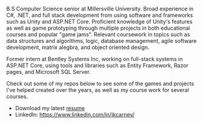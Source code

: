 B.S Computer Science senior at Millersville University. Broad experience in C#, .NET, and full stack development from using software and frameworks such as Unity and ASP.NET Core. Proficient knowledge of Unity's features as well as game prototyping through multiple projects in both educational courses and popular "game jams". Relevant coursework in topics such as data structures and algorithms, logic, database management, agile software development, matrix alegbra, and object oriented design.

Former intern at Bentley Systems Inc, working on full-stack systems in ASP.NET Core, using tools and libraries such as Entity Framework, Razor pages, and Microsoft SQL Server.

Check out some of my repos below to see some of the games and projects I've helped created over the years, as well as my course work for several courses.

- Download my latest [resume](https://www.dl.dropboxusercontent.com/s/cabw3jkslohlueg/Joshua_Carney_Resume_2021_2022_NO_CONTACT.pdf?dl=0)
- LinkedIn: https://www.linkedin.com/in/jkcarney/
